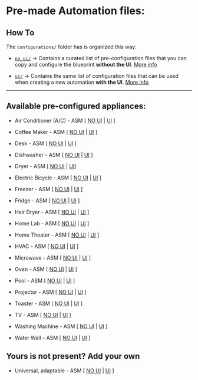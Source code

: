 # **Pre-made Automation files**:

## **How To**
The `configurations/` folder has is organized this way:
- [`no_ui/`](./no_ui/) -> Contains a curated list of pre-configuration files that you can copy and configure the blueprint **without the UI**. [More info](./no_ui/README.md)

- [`ui/`](./ui/) -> Contains the same list of configuration files that can be used when creating a new automation **with the UI**. [More info](./ui/README.md)

---

## Available pre-configured appliances:
- Air Conditioner (A/C) - ASM [ [NO UI](./no_ui/asm_air_conditioner_noui_starter.yaml) | [UI](./ui/asm_air_conditioner_ui_starter.yaml) ]

- Coffee Maker - ASM [ [NO UI](./no_ui/asm_coffee_maker_noui_starter.yaml) | [UI](./ui/asm_coffee_maker_ui_starter.yaml) ]

- Desk - ASM [ [NO UI](./no_ui/asm_desk_noui_starter.yaml) | [UI](./ui/asm_desk_ui_starter.yaml) ]

- Dishwasher - ASM [ [NO UI](./no_ui/asm_dishwasher_noui_starter.yaml) | [UI](./ui/asm_dishwasher_ui_starter.yaml) ]

- Dryer - ASM [ [NO UI](./no_ui/asm_dryer_noui_starter.yaml) | [UI](./ui/asm_dryer_ui_starter.yaml)]

- Electric Bicycle - ASM [ [NO UI](./no_ui/asm_electric_bicycle_noui_starter.yaml) | [UI](./ui/asm_electric_bicycle_ui_starter.yaml) ]

- Freezer - ASM [ [NO UI](./no_ui/asm_freezer_noui_starter.yaml) | [UI](./ui/asm_freezer_ui_starter.yaml) ]

- Fridge - ASM [ [NO UI](./no_ui/asm_fridge_noui_starter.yaml) | [UI](./ui/asm_fridge_ui_starter.yaml) ]

- Hair Dryer - ASM [ [NO UI](./no_ui/asm_hair_dryer_noui_starter.yaml) | [UI](./ui/asm_hair_dryer_ui_starter.yaml) ]

- Home Lab - ASM [ [NO UI](./no_ui/asm_home_lab_noui_starter.yaml) | [UI](./ui/asm_home_lab_ui_starter.yaml) ]

- Home Theater - ASM [ [NO UI](./no_ui/asm_home_theater_noui_starter.yaml) | [UI](./ui/asm_home_theater_ui_starter.yaml) ]

- HVAC - ASM [ [NO UI](./no_ui/asm_hvac_noui_starter.yaml) | [UI](./ui/asm_hvac_ui_starter.yaml) ]

- Microwave - ASM [ [NO UI](./no_ui/asm_microwave_noui_starter.yaml) | [UI](./ui/asm_microwave_ui_starter.yaml) ]

- Oven - ASM [ [NO UI](./no_ui/asm_oven_noui_starter.yaml) | [UI](./ui/asm_oven_ui_starter.yaml) ]

- Pool - ASM [ [NO UI](./no_ui/asm_pool_noui_starter.yaml) | [UI](./ui/asm_pool_ui_starter.yaml) ]

- Projector - ASM [ [NO UI](./no_ui/asm_projector_noui_starter.yaml) | [UI](./ui/asm_projector_ui_starter.yaml) ]

- Toaster - ASM [ [NO UI](./no_ui/asm_toaster_noui_starter.yaml) | [UI](./ui/asm_toaster_ui_starter.yaml) ]

- TV - ASM [ [NO UI](./no_ui/asm_tv_noui_starter.yaml) | [UI](./ui/asm_tv_ui_starter.yaml) ]

- Washing Machine - ASM [ [NO UI](./no_ui/asm_washing_machine_noui_starter.yaml) | [UI](./ui/asm_washing_machine_ui_starter.yaml) ]

- Water Well - ASM [ [NO UI](./no_ui/asm_water_well_noui_starter.yaml) | [UI](./ui/asm_water_well_ui_starter.yaml) ]

## Yours is not present? Add your own
- Universal, adaptable - ASM [ [NO UI](./no_ui/asm_your_appliance_name_noui_starter.yaml) | [UI](./ui/asm_your_appliance_name_ui_starter.yaml) ]